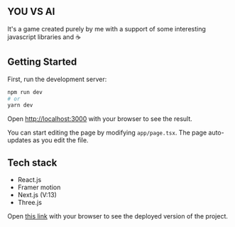 ## YOU VS AI

It's a game created purely by me with a support of some interesting javascript libraries and ☕️

## Getting Started

First, run the development server:

```bash
npm run dev
# or
yarn dev
```

Open [http://localhost:3000](http://localhost:3000) with your browser to see the result.

You can start editing the page by modifying `app/page.tsx`. The page auto-updates as you edit the file.

## Tech stack

- React.js
- Framer motion
- Next.js (V:13)
- Three.js

Open [this link](https://youvsai-baleksas.vercel.app/) with your browser to see the deployed version of the project.
